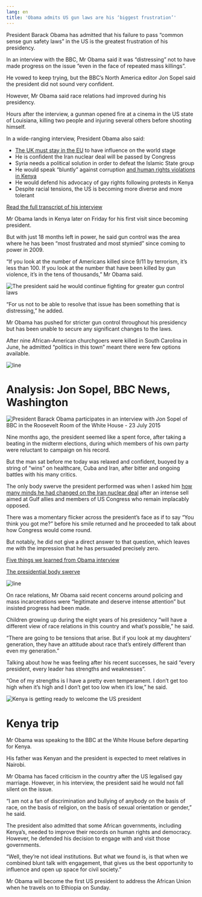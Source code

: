 ```yaml
---
lang: en
title: 'Obama admits US gun laws are his ‘biggest frustration’'
---
```


President Barack Obama has admitted that his failure to pass “common sense gun safety laws” in the US is the greatest frustration of his presidency.

In an interview with the BBC, Mr Obama said it was “distressing” not to have made progress on the issue “even in the face of repeated mass killings”.

He vowed to keep trying, but the BBC’s North America editor Jon Sopel said the president did not sound very confident.

However, Mr Obama said race relations had improved during his presidency.

Hours after the interview, a gunman opened fire at a cinema in the US state of Louisiana, killing two people and injuring several others before shooting himself.

In a wide-ranging interview, President Obama also said:

-   [The UK must stay in the EU] to have influence on the world stage
-   He is confident the Iran nuclear deal will be passed by Congress
-   Syria needs a political solution in order to defeat the Islamic State group
-   He would speak “bluntly” against corruption [and human rights violations in Kenya]
-   He would defend his advocacy of gay rights following protests in Kenya
-   Despite racial tensions, the US is becoming more diverse and more tolerant

[Read the full transcript of his interview]

Mr Obama lands in Kenya later on Friday for his first visit since becoming president.

But with just 18 months left in power, he said gun control was the area where he has been “most frustrated and most stymied” since coming to power in 2009.

“If you look at the number of Americans killed since 9/11 by terrorism, it’s less than 100. If you look at the number that have been killed by gun violence, it’s in the tens of thousands,” Mr Obama said.

![The president said he would continue fighting for greater gun control laws]

“For us not to be able to resolve that issue has been something that is distressing,” he added.

Mr Obama has pushed for stricter gun control throughout his presidency but has been unable to secure any significant changes to the laws.

After nine African-American churchgoers were killed in South Carolina in June, he admitted “politics in this town” meant there were few options available.

![line]

Analysis: Jon Sopel, BBC News, Washington
=========================================

![President Barack Obama participates in an interview with Jon Sopel of BBC in the Roosevelt Room of the White House - 23 July 2015]

Nine months ago, the president seemed like a spent force, after taking a beating in the midterm elections, during which members of his own party were reluctant to campaign on his record.

But the man sat before me today was relaxed and confident, buoyed by a string of “wins” on healthcare, Cuba and Iran, after bitter and ongoing battles with his many critics.

The only body swerve the president performed was when I asked him [how many minds he had changed on the Iran nuclear deal] after an intense sell aimed at Gulf allies and members of US Congress who remain implacably opposed.

There was a momentary flicker across the president’s face as if to say “You think you got me?” before his smile returned and he proceeded to talk about how Congress would come round.

But notably, he did not give a direct answer to that question, which leaves me with the impression that he has persuaded precisely zero.

[Five things we learned from Obama interview]

[The presidential body swerve]

![line]

On race relations, Mr Obama said recent concerns around policing and mass incarcerations were “legitimate and deserve intense attention” but insisted progress had been made.

Children growing up during the eight years of his presidency “will have a different view of race relations in this country and what’s possible,” he said.

“There are going to be tensions that arise. But if you look at my daughters’ generation, they have an attitude about race that’s entirely different than even my generation.”

Talking about how he was feeling after his recent successes, he said “every president, every leader has strengths and weaknesses”.

“One of my strengths is I have a pretty even temperament. I don’t get too high when it’s high and I don’t get too low when it’s low,” he said.

![Kenya is getting ready to welcome the US president]

Kenya trip
==========

Mr Obama was speaking to the BBC at the White House before departing for Kenya.

His father was Kenyan and the president is expected to meet relatives in Nairobi.

Mr Obama has faced criticism in the country after the US legalised gay marriage. However, in his interview, the president said he would not fall silent on the issue.

“I am not a fan of discrimination and bullying of anybody on the basis of race, on the basis of religion, on the basis of sexual orientation or gender,” he said.

The president also admitted that some African governments, including Kenya’s, needed to improve their records on human rights and democracy. However, he defended his decision to engage with and visit those governments.

“Well, they’re not ideal institutions. But what we found is, is that when we combined blunt talk with engagement, that gives us the best opportunity to influence and open up space for civil society.”

Mr Obama will become the first US president to address the African Union when he travels on to Ethiopia on Sunday.

  [The UK must stay in the EU]: http://www.bbc.co.uk/news/uk-politics-33647154
  [and human rights violations in Kenya]: http://www.bbc.co.uk/news/world-us-canada-33646563
  [Read the full transcript of his interview]: http://www.bbc.co.uk/news/world-us-canada-33646542
  [The president said he would continue fighting for greater gun control laws]: http://ichef.bbci.co.uk/news/555/cpsprodpb/462D/production/_84456971_gettyimages-167501087.jpg
  [line]: http://ichef.bbci.co.uk/news/555/media/images/76020000/jpg/_76020974_line976.jpg
  [President Barack Obama participates in an interview with Jon Sopel of BBC in the Roosevelt Room of the White House - 23 July 2015]: http://ichef-1.bbci.co.uk/news/555/cpsprodpb/6D3D/production/_84456972_p072315al-0500.jpg
  [how many minds he had changed on the Iran nuclear deal]: http://www.bbc.co.uk/news/world-us-canada-33643168
  [Five things we learned from Obama interview]: http://www.bbc.co.uk/news/world-us-canada-33646875
  [The presidential body swerve]: http://www.bbc.co.uk/news/world-us-canada-33646545
  [Kenya is getting ready to welcome the US president]: http://ichef-1.bbci.co.uk/news/555/cpsprodpb/142FD/production/_84458628_shirtreuters.jpg
